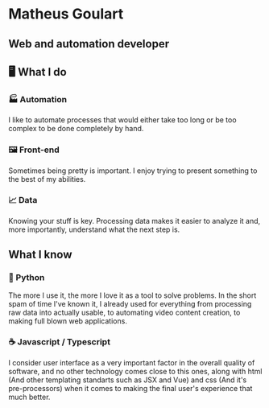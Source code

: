 # Matheus Goulart

## Web and automation developer

## 🖥 What I do

### 🏭 Automation

I like to automate processes that would either take too long or be too complex to be done completely by hand.

### 🖼 Front-end

Sometimes being pretty is important. I enjoy trying to present something to the best of my abilities.

### 📈 Data

Knowing your stuff is key. Processing data makes it easier to analyze it and, more importantly, understand what the next step is.


## What I know

### 🐍 Python

The more I use it, the more I love it as a tool to solve problems. In the short spam of time I've known it, I already used for everything from processing raw data into actually usable, to automating video content creation, to making full blown web applications.

### ☕ Javascript / Typescript

I consider user interface as a very important factor in the overall quality of software, and no other technology comes close to this ones, along with html (And other templating standarts such as JSX and Vue) and css (And it's pre-processors) when it comes to making the final user's experience that much better.

<!--
**mathealgou/mathealgou** is a ✨ _special_ ✨ repository because its `README.md` (this file) appears on your GitHub profile.

Here are some ideas to get you started:

- 🔭 I’m currently working on ...
- 🌱 I’m currently learning ...
- 👯 I’m looking to collaborate on ...
- 🤔 I’m looking for help with ...
- 💬 Ask me about ...
- 📫 How to reach me: ...
- 😄 Pronouns: ...
- ⚡ Fun fact: ...
-->

